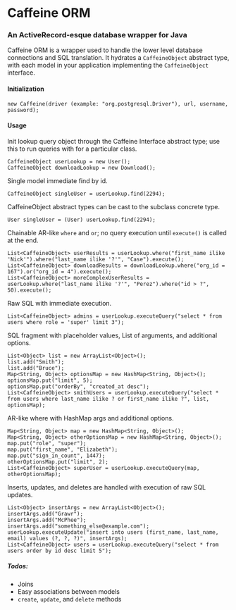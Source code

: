 # Caffeine ORM
### An ActiveRecord-esque database wrapper for Java

Caffeine ORM is a wrapper used to handle the lower level database connections and SQL translation. It hydrates a `CaffeineObject` abstract type, with each model in
your application implementing the `CaffeineObject` interface.

#### Initialization
```
new Caffeine(driver (example: "org.postgresql.Driver"), url, username, password);
```

#### Usage

Init lookup query object through the Caffeine Interface abstract type; use this to run queries with for a particular class.
```
CaffeineObject userLookup = new User();
CaffeineObject downloadLookup = new Download();
```


Single model immediate find by id.
```
CaffeineObject singleUser = userLookup.find(2294);
```

CaffeineObject abstract types can be cast to the subclass concrete type.
```
User singleUser = (User) userLookup.find(2294);
```

Chainable AR-like `where` and `or`; no query execution until `execute()` is called at the end.
```
List<CaffeineObject> userResults = userLookup.where("first_name ilike 'Nick'").where("last_name ilike '?'", "Case").execute();
List<CaffeineObject> downloadResults = downloadLookup.where("org_id = 167").or("org_id = 4").execute();
List<CaffeineObject> moreComplexUserResults = userLookup.where("last_name ilike '?'", "Perez").where("id > ?", 50).execute();
```

Raw SQL with immediate execution.
```
List<CaffeineObject> admins = userLookup.executeQuery("select * from users where role = 'super' limit 3");
```

SQL fragment with placeholder values, List of arguments, and additional options.
```
List<Object> list = new ArrayList<Object>();
list.add("Smith");
list.add("Bruce");
Map<String, Object> optionsMap = new HashMap<String, Object>();
optionsMap.put("limit", 5);
optionsMap.put("orderBy", "created_at desc");
List<CaffeineObject> smithUsers = userLookup.executeQuery("select * from users where last_name ilike ? or first_name ilike ?", list, optionsMap);
```

AR-like where with HashMap args and additional options.
```
Map<String, Object> map = new HashMap<String, Object>();
Map<String, Object> otherOptionsMap = new HashMap<String, Object>();
map.put("role", "super");
map.put("first_name", "Elizabeth");
map.put("sign_in_count", 1447);
otherOptionsMap.put("limit", 2);
List<CaffeineObject> superUser = userLookup.executeQuery(map, otherOptionsMap);
```

Inserts, updates, and deletes are handled with execution of raw SQL updates.
```
List<Object> insertArgs = new ArrayList<Object>();
insertArgs.add("Grawr");
insertArgs.add("McPhee");
insertArgs.add("something_else@example.com");
userLookup.executeUpdate("insert into users (first_name, last_name, email) values (?, ?, ?)", insertArgs);
List<CaffeineObject> users = userLookup.executeQuery("select * from users order by id desc limit 5");
```

##### Todos:
- Joins
- Easy associations between models
- `create`, `update`, and `delete` methods
